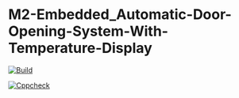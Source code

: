 # M2-Embedded_Automatic-Door-Opening-System-With-Temperature-Display

[![Build](https://github.com/Harish1307/M2-Embedded_Automatic-Door-Opening-System-With-Temperature-Display/actions/workflows/COMPILE.yml/badge.svg)](https://github.com/Harish1307/M2-Embedded_Automatic-Door-Opening-System-With-Temperature-Display/actions/workflows/COMPILE.yml)

[![Cppcheck](https://github.com/Harish1307/M2-Embedded_Automatic-Door-Opening-System-With-Temperature-Display/actions/workflows/Cppcheck.yml/badge.svg)](https://github.com/Harish1307/M2-Embedded_Automatic-Door-Opening-System-With-Temperature-Display/actions/workflows/Cppcheck.yml)
